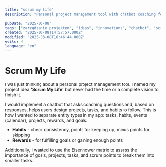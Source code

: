 ```yaml
---
title: "scrum my life"
description: "Personal project management tool with chatbot coaching for tasks, habits, and goals"

pubDate: "2025-03-08"
tags: ["zarządzanie projektem", "ideas", "innovations", "chatbot", "scrum", "Eisenhower matrix"]
created: "2025-03-08T14:57:57.000Z"
modified: "2025-03-08T16:46:44.000Z"
edits: 4
language: "en"
---
```


# Scrum My Life

I was just thinking about a personal project management tool. I named my project idea **'Scrum My Life'** but never had the time or a complete vision to finish it.

I would implement a chatbot that asks coaching questions and, based on responses, helps users design projects, tasks, and habits to follow. This is how I wanted to separate entity types in my app: tasks, habits, events (calendar), projects, rewards, and goals.

- **Habits** - check consistency, points for keeping up, minus points for skipping
- **Rewards** - for fulfilling goals or gaining enough points

Additionally, I wanted to use the Eisenhower matrix to assess the importance of goals, projects, tasks, and scrum points to break them into smaller tasks.